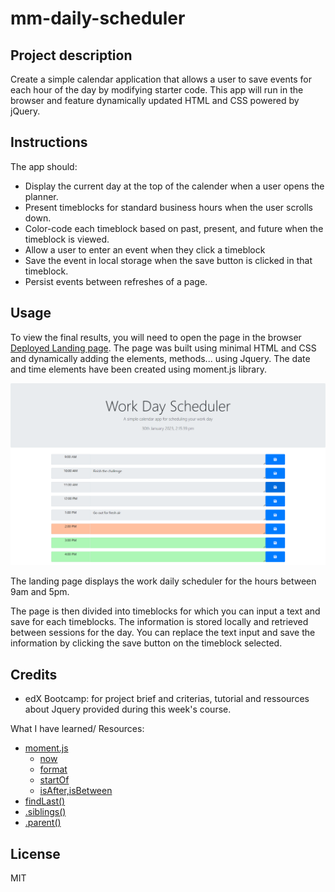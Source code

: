 # mm-daily-scheduler

## Project description
Create a simple calendar application that allows a user to save events for each hour of the day by modifying starter code. This app will run in the browser and feature dynamically updated HTML and CSS powered by jQuery.

## Instructions
The app should:
- Display the current day at the top of the calender when a user opens the planner.
- Present timeblocks for standard business hours when the user scrolls down.
- Color-code each timeblock based on past, present, and future when the timeblock is viewed.
- Allow a user to enter an event when they click a timeblock
- Save the event in local storage when the save button is clicked in that timeblock.
- Persist events between refreshes of a page.

## Usage
To view the final results, you will need to open the page in the browser [Deployed Landing page](https://maudmain.github.io/mm-daily-scheduler/).
The page was built using minimal HTML and CSS and dynamically adding the elements, methods... using Jquery.
The date and time elements have been created using moment.js library.

![Landing Page](./assets/img/screenshot-landingPage-WorkDayScheduler.png)


The landing page displays the work daily scheduler for the hours between 9am and 5pm. 

The page is then divided into timeblocks for which you can input a text and save for each timeblocks. The information is stored locally and retrieved between sessions for the day.
You can replace the text input and save the information by clicking the save button on the timeblock selected.

## Credits
- edX Bootcamp: for project brief and criterias, tutorial and ressources about Jquery provided during this week's course.

What I have learned/ Resources:
- [moment.js](https://momentjs.com/)
    - [now](https://momentjs.com/docs/#/parsing/now/)
    - [format](https://momentjs.com/docs/#/displaying/format/)
    - [startOf](https://momentjs.com/docs/#/manipulating/start-of/)
    - [isAfter,isBetween](https://momentjs.com/docs/#/query/)
- [findLast()](https://developer.mozilla.org/en-US/docs/Web/JavaScript/Reference/Global_Objects/Array/findLast)
- [.siblings()](https://api.jquery.com/siblings/#siblings-selector)
- [.parent()](https://api.jquery.com/parent/#parent-selector)

## License
MIT